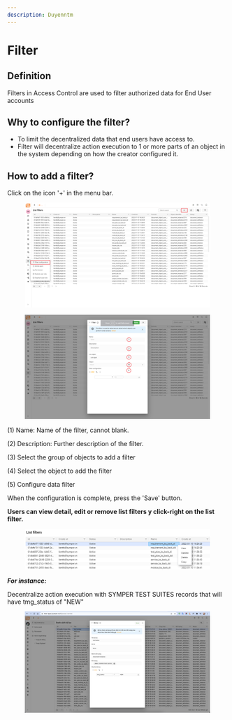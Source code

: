```yaml
---
description: Duyenntm
---
```


# Filter

## **Definition**

Filters in Access Control are used to filter authorized data for End User accounts

## Why to configure the filter?

* To limit the decentralized data that end users have access to.
* Filter will decentralize action execution to 1 or more parts of an object in the system depending on how the creator configured it.

## How to add a filter?

Click on the icon '+' in the menu bar.

<figure><img src="../../.gitbook/assets/1 (1).png" alt=""><figcaption></figcaption></figure>

<figure><img src="../../.gitbook/assets/2 (1).png" alt=""><figcaption></figcaption></figure>

(1) Name: Name of the filter, cannot blank.

(2) Description: Further description of the filter.

(3) Select the group of objects to add a filter

(4) Select the object to add the filter

(5) Configure data filter

When the configuration is complete, press the 'Save' button.

**Users can view detail, edit or remove list filters y click-right on the list filter.**

<figure><img src="../../.gitbook/assets/3 (2).png" alt=""><figcaption></figcaption></figure>

_**For instance:**_

Decentralize action execution with SYMPER TEST SUITES records that will have tmg\_status of "NEW"

<figure><img src="../../.gitbook/assets/image (19) (4).png" alt=""><figcaption></figcaption></figure>
